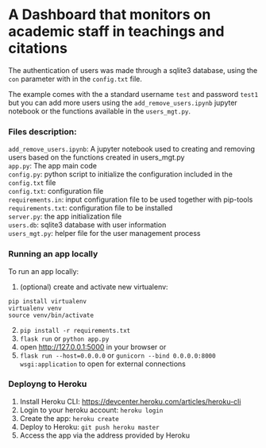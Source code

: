 # A Dashboard that monitors on academic staff in teachings and citations


The authentication of users was made through a sqlite3 database, using the `con` parameter with in the `config.txt` file.

The example comes with the a standard username `test` and password `test1` but you can add more users using the `add_remove_users.ipynb` jupyter notebook or the functions available in the `users_mgt.py`.

### Files description:
`add_remove_users.ipynb`: A jupyter notebook used to creating and removing users based on the functions created in users_mgt.py<br/>
`app.py`: The app main code<br/>
`config.py`: python script to initialize the configuration included in the `config.txt` file<br/>
`config.txt`: configuration file<br/>
`requirements.in`: input configuration file to be used together with pip-tools<br/>
`requirements.txt`: configuration file to be installed<br/>
`server.py`: the app initialization file<br/>
`users.db`: sqlite3 database with user information<br/>
`users_mgt.py`: helper file for the user management process<br/>

### Running an app locally

To run an app locally:

1. (optional) create and activate new virtualenv:

```
pip install virtualenv
virtualenv venv
source venv/bin/activate
```

2. `pip install -r requirements.txt`
3. `flask run` or `python app.py`
4. open http://127.0.0.1:5000 in your browser or
5. `flask run --host=0.0.0.0` or `gunicorn --bind 0.0.0.0:8000 wsgi:application` to open for external connections

### Deployng to Heroku
1. Install Heroku CLI: https://devcenter.heroku.com/articles/heroku-cli
2. Login to your heroku account: `heroku login`
3. Create the app: `heroku create`
4. Deploy to Heroku: `git push heroku master`
5. Access the app via the address provided by Heroku

